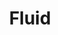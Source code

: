 ---
layout: page
title: Fluid
nav: true
nav_order: 3
dropdown: true
children:
  - title: summary
    permalink: /research_fluid/
  - title: publications
    permalink: /publications/
  - title: repositories
    permalink: /repositories/
  - title: others
    permalink: /others/
---